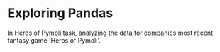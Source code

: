 # Exploring Pandas
In Heros of Pymoli task, analyzing the data for companies most recent fantasy game 'Heros of Pymoli'. 
